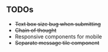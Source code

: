 ## TODOs

* ~~Text box size bug when submitting~~
* ~~Chain of thought~~
* Responsive components for mobile
* ~~Separate message tile component~~
